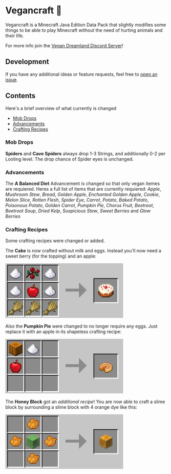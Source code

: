 # Vegancraft 💚

Vegancraft is a Minecraft Java Edition Data Pack that slightly modifies some things to be able to play Minecraft without the need of hurting animals and their life.

For more info join the [Vegan Dreamland Discord Server](https://discord.gg/veg)!

## Development

If you have any additional ideas or feature requests, feel free to [open an issue](https://github.com/kesuaheli/vegancraft/issues/new).

## Contents

Here's a brief overview of what currently is changed

- [Mob Drops](#mob-drops)
- [Advancements](#advancements)
- [Crafting Recipes](#crafting-recipes)

### Mob Drops

**Spiders** and **Cave Spiders** always drop 1-3 Strings, and additionally 0-2 per Looting level. The drop chance of Spider eyes is unchanged.

### Advancements

The **A Balanced Diet** Advancement is changed so that only vegan itemes are requiered. Heres a full list of items that are currenlty requiered: *Apple*, *Mushroom Stew*, *Bread*, *Golden Apple*, *Enchanted Golden Apple*, *Cookie*, *Melon Slice*, *Rotten Flesh*, *Spider Eye*, *Carrot*, *Potato*, *Baked Potato*, *Poisonous Potato*, *Golden Carrot*, *Pumpkin Pie*, *Chorus Fruit*, *Beetroot*, *Beetroot Soup*, *Dried Kelp*, *Suspicious Stew*, *Sweet Berries* and *Glow Berries*

### Crafting Recipes

Some crafting recipes were changed or added.

The **Cake** is now crafted without milk and eggs. Instead you'll now need a sweet berry (for the topping) and an apple:

![cake recipe](images/recipe_cake.png)

Also the **Pumpkin Pie** were changed to no longer require any eggs. Just replace it with an apple in its shapeless crafting recipe:

![pumpkin pie recipe](images/recipe_pumpkin_pie.png)

The **Honey Block** got an *additional recipe*! You are now able to craft a slime block by surrounding a slime block with 4 orange dye like this:

![honey block recipe](images/recipe_honey_block.png)
